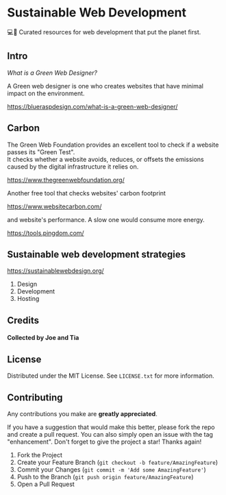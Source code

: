 # Sustainable Web Development

:computer::seedling: Curated resources for web development that put the planet first.

<!--
## Table of Contents

- [Carbon](#carbon)
- [Credits](#credits)
- [License](#license)
- [Strategies](#strategies)
-->

## Intro

<i>What is a Green Web Designer?</i>

A Green web designer is one who creates websites that have minimal impact on the environment.

https://blueraspdesign.com/what-is-a-green-web-designer/

## Carbon

The Green Web Foundation provides an excellent tool to check if a website passes its "Green Test".
<br>
It checks whether a website avoids, reduces, or offsets the emissions caused by the digital infrastructure it relies on.

https://www.thegreenwebfoundation.org/

Another free tool that checks websites' carbon footprint

https://www.websitecarbon.com/

and website's performance. A slow one would consume more energy.

https://tools.pingdom.com/

## Sustainable web development strategies

https://sustainablewebdesign.org/
1. Design
2. Development
3. Hosting

## Credits

#### Collected by Joe and Tia

## License

Distributed under the MIT License. See `LICENSE.txt` for more information.

## Contributing

Any contributions you make are **greatly appreciated**.

If you have a suggestion that would make this better, please fork the repo and create a pull request. You can also simply open an issue with the tag "enhancement".
Don't forget to give the project a star! Thanks again!

1. Fork the Project
2. Create your Feature Branch (`git checkout -b feature/AmazingFeature`)
3. Commit your Changes (`git commit -m 'Add some AmazingFeature'`)
4. Push to the Branch (`git push origin feature/AmazingFeature`)
5. Open a Pull Request
